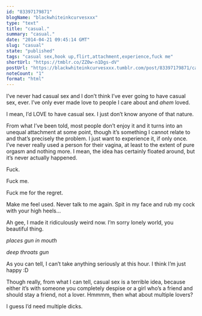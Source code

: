 ```yaml
---
id: "83397179871"
blogName: "blackwhiteinkcurvesxxx"
type: "text"
title: "casual."
summary: "casual."
date: "2014-04-21 09:45:14 GMT"
slug: "casual"
state: "published"
tags: "casual sex,hook up,flirt,attachment,experience,fuck me"
shortUrl: "https://tmblr.co/ZZ0w-n1Dgs-dV"
postUrl: "https://blackwhiteinkcurvesxxx.tumblr.com/post/83397179871/casual"
noteCount: "1"
format: "html"
---
```


I’ve never had casual sex and I don’t think I’ve ever going to have casual sex, ever. I’ve only ever made love to people I care about and *ahem* loved. 

I mean, I’d LOVE to have casual sex. I just don’t know anyone of that nature. 

From what I’ve been told, most people don’t enjoy it and it turns into an unequal attachment at some point, though it’s something I cannot relate to and that’s precisely the problem. I just want to experience it, if only once. I’ve never really used a person for their vagina, at least to the extent of pure orgasm and nothing more. I mean, the idea has certainly floated around, but it’s never actually happened.

Fuck.

Fuck me.

Fuck me for the regret.

Make me feel used. Never talk to me again. Spit in my face and rub my cock with your high heels…

Ah gee, I made it ridiculously weird now. I’m sorry lonely world, you beautiful thing.

*places gun in mouth*

*deep throats gun*

As you can tell, I can’t take anything seriously at this hour. I think I’m just happy :D

Though really, from what I can tell, casual sex is a terrible idea, because either it’s with someone you completely despise or a girl who’s a friend and should stay a friend, not a lover. Hmmmm, then what about multiple lovers?

I guess I’d need multiple dicks.